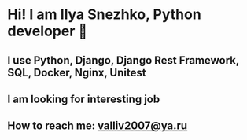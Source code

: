 # Hi! I am Ilya Snezhko, Python developer 👋
## I use Python, Django, Django Rest Framework, SQL, Docker, Nginx, Unitest
## I am looking for interesting job
## How to reach me: valliv2007@ya.ru

<!--
**valliv2007/valliv2007** is a ✨ _special_ ✨ repository because its `README.md` (this file) appears on your GitHub profile.

Here are some ideas to get you started:

- 🔭 I’m currently working on ...
- 🌱 I’m currently learning ...
- 👯 I’m looking to collaborate on ...
- 🤔 I’m looking for help with ...
- 💬 Ask me about ...
- 📫 How to reach me: ...
- 😄 Pronouns: ...
- ⚡ Fun fact: ...
-->

